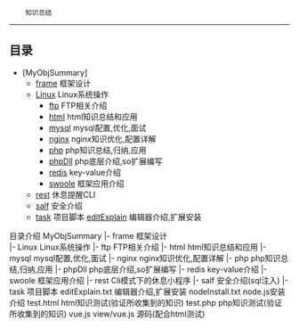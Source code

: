 		知识总结
------------------------

## 目录
- [MyObjSummary]
  - [frame](#frame) 			框架设计
  - [Linux](#Linux) 			Linux系统操作
    - [ftp](#ftp) 				FTP相关介绍
    - [html](#html) 			html知识总结和应用
    - [mysql](#mysql) 			mysql配置,优化,面试
    - [nginx](#nginx) 			nginx知识优化,配置详解
    - [php](#php) 				php知识总结,归纳,应用
    - [phpDll](#phpDll) 		php底层介绍,so扩展编写
    - [redis](#redis) 			key-value介绍
    - [swoole](#swoole)			框架应用介绍
   - [rest](#rest)				休息提醒CLI
   - [salf](#salf)				安全介绍
   - [task](#task)				项目脚本
   [editExplain](#editExplain)	编辑器介绍,扩展安装
  




目录介绍
MyObjSummary
|-	frame 							框架设计 			
|-	Linux							Linux系统操作
	|-	ftp 								FTP相关介绍
	|-	html  								html知识总结和应用
	|-	mysql 								mysql配置,优化,面试
	|-	nginx 								nginx知识优化,配置详解
	|-	php 								php知识总结,归纳,应用
	|-	phpDll 								php底层介绍,so扩展编写
	|-	redis 								key-value介绍
	|-	swoole 								框架应用介绍
|-	rest							Cli模式下的休息小程序
|-	salf 							安全介绍(sql注入)
|-	task 							项目脚本
	editExplain.txt 				编辑器介绍,扩展安装
	nodeInstall.txt 				node.js安装介绍
	test.html  						html知识测试(验证所收集到的知识)
	test.php 						php知识测试(验证所收集到的知识)
	vue.js 							view/vue.js 源码(配合html测试)